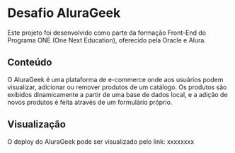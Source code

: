 # Desafio AluraGeek
Este projeto foi desenvolvido como parte da formação Front-End do Programa ONE (One Next Education), oferecido pela Oracle e Alura.

## Conteúdo
O AluraGeek é uma plataforma de e-commerce onde aos usuários podem visualizar, adicionar ou remover produtos de um catálogo. Os produtos são exibidos dinamicamente a partir de uma base de dados local, e a adição de novos produtos é feita através de um formulário próprio.

## Visualização
O deploy do AluraGeek pode ser visualizado pelo link: xxxxxxxx
